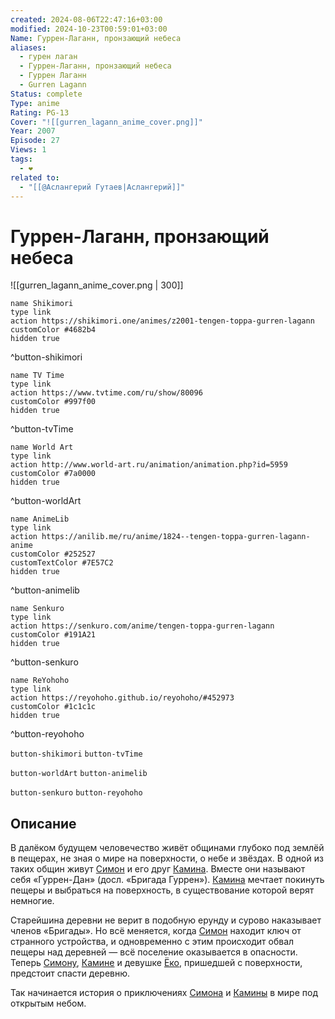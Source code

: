 ```yaml
---
created: 2024-08-06T22:47:16+03:00
modified: 2024-10-23T00:59:01+03:00
Name: Гуррен-Лаганн, пронзающий небеса
aliases:
  - гурен лаган
  - Гуррен-Лаганн, пронзающий небеса
  - Гуррен Лаганн
  - Gurren Lagann
Status: complete
Type: anime
Rating: PG-13
Cover: "![[gurren_lagann_anime_cover.png]]"
Year: 2007
Episode: 27
Views: 1
tags:
  - ❤
related to:
  - "[[@Аслангерий Гутаев|Аслангерий]]"
---
```


# Гуррен-Лаганн, пронзающий небеса

![[gurren_lagann_anime_cover.png | 300]]

```button
name Shikimori
type link
action https://shikimori.one/animes/z2001-tengen-toppa-gurren-lagann
customColor #4682b4
hidden true
```
^button-shikimori

```button
name TV Time
type link
action https://www.tvtime.com/ru/show/80096
customColor #997f00
hidden true
```
^button-tvTime

```button
name World Art
type link
action http://www.world-art.ru/animation/animation.php?id=5959
customColor #7a0000
hidden true
```
^button-worldArt

```button
name AnimeLib
type link
action https://anilib.me/ru/anime/1824--tengen-toppa-gurren-lagann-anime
customColor #252527
customTextColor #7E57C2
hidden true
```
^button-animelib

```button
name Senkuro
type link
action https://senkuro.com/anime/tengen-toppa-gurren-lagann
customColor #191A21
hidden true
```
^button-senkuro

```button
name ReYohoho
type link
action https://reyohoho.github.io/reyohoho/#452973
customColor #1c1c1c
hidden true
```
^button-reyohoho

`button-shikimori` `button-tvTime`

`button-worldArt` `button-animelib`

`button-senkuro` `button-reyohoho`


## Описание

В далёком будущем человечество живёт общинами глубоко под землёй в пещерах, не зная о мире на поверхности, о небе и звёздах. В одной из таких общин живут [Симон](https://shikimori.one/characters/2257-simon) и его друг [Камина](https://shikimori.one/characters/2075-kamina). Вместе они называют себя «Гуррен-Дан» (досл. «Бригада Гуррен»). [Камина](https://shikimori.one/characters/2075-kamina) мечтает покинуть пещеры и выбраться на поверхность, в существование которой верят немногие.

Старейшина деревни не верит в подобную ерунду и сурово наказывает членов «Бригады». Но всё меняется, когда [Симон](https://shikimori.one/characters/2257-simon) находит ключ от странного устройства, и одновременно с этим происходит обвал пещеры над деревней — всё поселение оказывается в опасности. Теперь [Симону](https://shikimori.one/characters/2257-simon), [Камине](https://shikimori.one/characters/2075-kamina) и девушке [Ёко](https://shikimori.one/characters/2063-yoko-littner), пришедшей с поверхности, предстоит спасти деревню.

Так начинается история о приключениях [Симона](https://shikimori.one/characters/2257-simon) и [Камины](https://shikimori.one/characters/2075-kamina) в мире под открытым небом.
